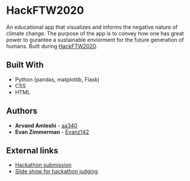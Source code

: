 # HackFTW2020

An educational app that visualizes and informs the negative nature of climate change. The purpose of the app is to convey how one has great power to gurantee a sustainable enviorment for the future generation of humans.
Built during [HackFTW2020](www.hackftw.cf).

## Built With

* Python (pandas, matplotlib, Flask)
* CSS
* HTML

## Authors

* **Arvand Amleshi** - [aa340](https://github.com/aa340)
* **Evan Zimmerman** - [Evanz142](https://github.com/evanz)

## External links

* [Hackathon submission](https://devpost.com/software/the-ecolizer)
* [Slide show for hackathon judging](https://docs.google.com/presentation/d/1r7HgRs788RTII9A9DMW11g5_NpVuwp6UrOYQtV5OGu4/edit?usp=sharing)
